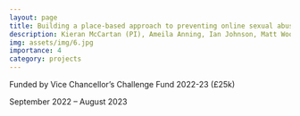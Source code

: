 ```yaml
---
layout: page
title: Building a place-based approach to preventing online sexual abuse
description: Kieran McCartan (PI), Ameila Anning, Ian Johnson, Matt Wood, Nick Addis, Phil Legg
img: assets/img/6.jpg
importance: 4
category: projects
---
```


Funded by Vice Chancellor’s Challenge Fund 2022-23 (£25k)

September 2022 – August 2023

